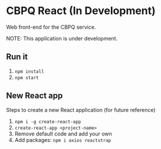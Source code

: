 # CBPQ React (In Development)

Web front-end for the CBPQ service.

NOTE: This application is under development.

## Run it

1. `npm install`
2. `npm start`

## New React app

Steps to create a new React application (for future reference)

1. `npm i -g create-react-app`
2. `create-react-app <project-name>`
3. Remove default code and add your own
4. Add packages: `npm i axios reactstrap`